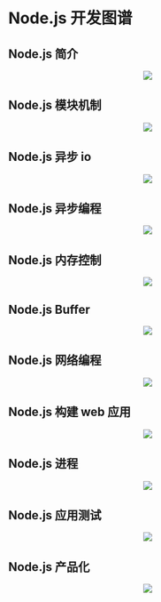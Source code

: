 # Node.js 开发图谱

## Node.js 简介

<p align="center">
  <a href="void(0)" target="_blank">
    <img src="./images/Node1.png" />
  </a>
</p>

## Node.js 模块机制

<p align="center">
  <a href="void(0)" target="_blank">
    <img src="./images/Node2.png" />
  </a>
</p>

## Node.js 异步 io

<p align="center">
  <a href="void(0)" target="_blank">
    <img src="./images/Node3.png" />
  </a>
</p>

## Node.js 异步编程

<p align="center">
  <a href="void(0)" target="_blank">
    <img src="./images/Node4.png" />
  </a>
</p>

## Node.js 内存控制

<p align="center">
  <a href="void(0)" target="_blank">
    <img src="./images/Node5.png" />
  </a>
</p>

## Node.js Buffer

<p align="center">
  <a href="void(0)" target="_blank">
    <img src="./images/Node6.png" />
  </a>
</p>

## Node.js 网络编程

<p align="center">
  <a href="void(0)" target="_blank">
    <img src="./images/Node7.png" />
  </a>
</p>

## Node.js 构建 web 应用

<p align="center">
  <a href="void(0)" target="_blank">
    <img src="./images/Node8.png" />
  </a>
</p>

## Node.js 进程

<p align="center">
  <a href="void(0)" target="_blank">
    <img src="./images/Node9.png" />
  </a>
</p>

## Node.js 应用测试

<p align="center">
  <a href="void(0)" target="_blank">
    <img src="./images/Node10.png" />
  </a>
</p>

## Node.js 产品化

<p align="center">
  <a href="void(0)" target="_blank">
    <img src="./images/Node11.png" />
  </a>
</p>
